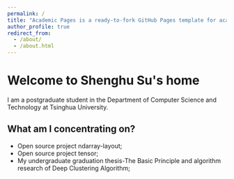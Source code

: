 ```yaml
---
permalink: /
title: "Academic Pages is a ready-to-fork GitHub Pages template for academic personal websites"
author_profile: true
redirect_from:
  - /about/
  - /about.html
---
```


# Welcome to Shenghu Su's home

I am a postgraduate student in the Department of Computer Science and Technology at Tsinghua University.

## What am I concentrating on?

- Open source project ndarray-layout;
- Open source project tensor;
- My undergraduate graduation thesis-The Basic Principle and algorithm research of Deep Clustering Algorithm;
